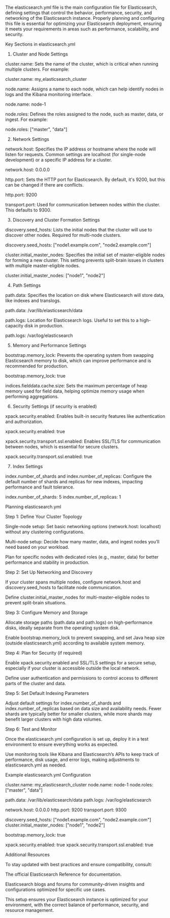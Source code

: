 The elasticsearch.yml file is the main configuration file for Elasticsearch, defining settings that control the behavior, performance, security, and networking of the Elasticsearch instance. Properly planning and configuring this file is essential for optimizing your Elasticsearch deployment, ensuring it meets your requirements in areas such as performance, scalability, and security.

Key Sections in elasticsearch.yml

1. Cluster and Node Settings

cluster.name: Sets the name of the cluster, which is critical when running multiple clusters. For example:

cluster.name: my_elasticsearch_cluster

node.name: Assigns a name to each node, which can help identify nodes in logs and the Kibana monitoring interface.

node.name: node-1

node.roles: Defines the roles assigned to the node, such as master, data, or ingest. For example:

node.roles: ["master", "data"]



2. Network Settings

network.host: Specifies the IP address or hostname where the node will listen for requests. Common settings are localhost (for single-node development) or a specific IP address for a cluster.

network.host: 0.0.0.0

http.port: Sets the HTTP port for Elasticsearch. By default, it's 9200, but this can be changed if there are conflicts.

http.port: 9200

transport.port: Used for communication between nodes within the cluster. This defaults to 9300.



3. Discovery and Cluster Formation Settings

discovery.seed_hosts: Lists the initial nodes that the cluster will use to discover other nodes. Required for multi-node clusters.

discovery.seed_hosts: ["node1.example.com", "node2.example.com"]

cluster.initial_master_nodes: Specifies the initial set of master-eligible nodes for forming a new cluster. This setting prevents split-brain issues in clusters with multiple master-eligible nodes.

cluster.initial_master_nodes: ["node1", "node2"]



4. Path Settings

path.data: Specifies the location on disk where Elasticsearch will store data, like indexes and translogs.

path.data: /var/lib/elasticsearch/data

path.logs: Location for Elasticsearch logs. Useful to set this to a high-capacity disk in production.

path.logs: /var/log/elasticsearch



5. Memory and Performance Settings

bootstrap.memory_lock: Prevents the operating system from swapping Elasticsearch memory to disk, which can improve performance and is recommended for production.

bootstrap.memory_lock: true

indices.fielddata.cache.size: Sets the maximum percentage of heap memory used for field data, helping optimize memory usage when performing aggregations.



6. Security Settings (if security is enabled)

xpack.security.enabled: Enables built-in security features like authentication and authorization.

xpack.security.enabled: true

xpack.security.transport.ssl.enabled: Enables SSL/TLS for communication between nodes, which is essential for secure clusters.

xpack.security.transport.ssl.enabled: true



7. Index Settings

index.number_of_shards and index.number_of_replicas: Configure the default number of shards and replicas for new indexes, impacting performance and fault tolerance.

index.number_of_shards: 5
index.number_of_replicas: 1




Planning elasticsearch.yml

Step 1: Define Your Cluster Topology

Single-node setup: Set basic networking options (network.host: localhost) without any clustering configurations.

Multi-node setup: Decide how many master, data, and ingest nodes you’ll need based on your workload.

Plan for specific nodes with dedicated roles (e.g., master, data) for better performance and stability in production.


Step 2: Set Up Networking and Discovery

If your cluster spans multiple nodes, configure network.host and discovery.seed_hosts to facilitate node communication.

Define cluster.initial_master_nodes for multi-master-eligible nodes to prevent split-brain situations.


Step 3: Configure Memory and Storage

Allocate storage paths (path.data and path.logs) on high-performance disks, ideally separate from the operating system disk.

Enable bootstrap.memory_lock to prevent swapping, and set Java heap size (outside elasticsearch.yml) according to available system memory.


Step 4: Plan for Security (if required)

Enable xpack.security.enabled and SSL/TLS settings for a secure setup, especially if your cluster is accessible outside the local network.

Define user authentication and permissions to control access to different parts of the cluster and data.


Step 5: Set Default Indexing Parameters

Adjust default settings for index.number_of_shards and index.number_of_replicas based on data size and availability needs. Fewer shards are typically better for smaller clusters, while more shards may benefit larger clusters with high data volumes.


Step 6: Test and Monitor

Once the elasticsearch.yml configuration is set up, deploy it in a test environment to ensure everything works as expected.

Use monitoring tools like Kibana and Elasticsearch’s APIs to keep track of performance, disk usage, and error logs, making adjustments to elasticsearch.yml as needed.


Example elasticsearch.yml Configuration

cluster.name: my_elasticsearch_cluster
node.name: node-1
node.roles: ["master", "data"]

path.data: /var/lib/elasticsearch/data
path.logs: /var/log/elasticsearch

network.host: 0.0.0.0
http.port: 9200
transport.port: 9300

discovery.seed_hosts: ["node1.example.com", "node2.example.com"]
cluster.initial_master_nodes: ["node1", "node2"]

bootstrap.memory_lock: true

xpack.security.enabled: true
xpack.security.transport.ssl.enabled: true

Additional Resources

To stay updated with best practices and ensure compatibility, consult:

The official Elasticsearch Reference for documentation.

Elasticsearch blogs and forums for community-driven insights and configurations optimized for specific use cases.


This setup ensures your Elasticsearch instance is optimized for your environment, with the correct balance of performance, security, and resource management.

